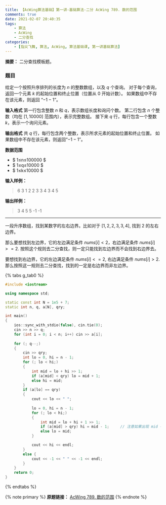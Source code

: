 ```yaml
---
title: 【AcWing算法基础】第一讲-基础算法-二分 AcWing 789. 数的范围
comments: true
date: 2021-02-07 20:40:35
tags:
    - 算法
    - AcWing
    - 二分查找
categories:
    - [指尖飞舞, 算法, AcWing, 算法基础课, 第一讲基础算法]
---
```

__摘要：__
二分查找模板题。
<!-- more -->

### 题目
给定一个按照升序排列的长度为 $n$ 的整数数组，以及 $q$ 个查询。
对于每个查询，返回一个元素 $k$ 的起始位置和终止位置（位置从 $0$ 开始计数）。
如果数组中不存在该元素，则返回 “$-1 -1$”。

__输入格式__
第一行包含整数 $n$ 和 $q$，表示数组长度和询问个数。
第二行包含 $n$ 个整数（均在 $[1,10000]$ 范围内），表示完整数组。
接下来 $q$ 行，每行包含一个整数 $k$，表示一个询问元素。

__输出格式__
共 $q$ 行，每行包含两个整数，表示所求元素的起始位置和终止位置。
如果数组中不存在该元素，则返回“$-1 -1$”。

__数据范围__
+ $ 1≤n≤100000 $
+ $ 1≤q≤10000 $
+ $ 1≤k≤10000 $

__输入样例：__
> 6 3
> 1 2 2 3 3 4
> 3
> 4
> 5

__输出样例：__
> 3 4
> 5 5
> -1 -1

___

一段升序数组，找到某数字的左右边界。比如对于 $[1, 2, 2, 3, 3, 4]$, 找到 $2$ 的左右边界。

那么要想找到左边界，它的左边满足条件 $nums[i] < 2$，右边满足条件 $nums[i] >= 2$.
按照这个规则去二分查找，则一定只能找到左边界而不会找到右边界去。

要想找到右边界，它的左边满足条件 $nums[i] <= 2$, 右边满足条件 $nums[i] > 2$.
那么按照这一规则去二分查找，找到的一定是右边界而非左边界。

{% tabs g_tab0 %}
<!-- tab C++ -->
```C++
#include <iostream>

using namespace std;

static const int N = 1e5 + 7;
static int n, q, a[N], qry;

int main()
{
    ios::sync_with_stdio(false), cin.tie(0);
    cin >> n >> q;
    for (int i = 0; i < n; i++) cin >> a[i];
    
    for (; q--;) 
    {
        cin >> qry;
        int lo = 0, hi = n - 1;
        for (; lo < hi;)
        {
            int mid = lo + hi >> 1;
            if (a[mid] < qry) lo = mid + 1;
            else hi = mid;
        }
        if (a[lo] == qry) 
        {
            cout << lo << " ";
            
            lo = 0, hi = n - 1;
            for (; lo < hi;) 
            {
                int mid = lo + hi + 1 >> 1;
                if (a[mid] > qry) hi = mid - 1;     // 注意如果出现 mid - 1的情况，则上面mid 需要 lo + hi + 1操作。这是进过严格验证的。
                else lo = mid;
            }            

            cout << hi << endl;
        } 
        else {
            cout << -1 << " " << -1 << endl;
        }
    }
    return 0;
}
```
<!-- endtab -->
{% endtabs %}

{% note primary %}
__原题链接：__ [AcWing 789. 数的范围](https://www.acwing.com/problem/content/791/)
{% endnote %}


